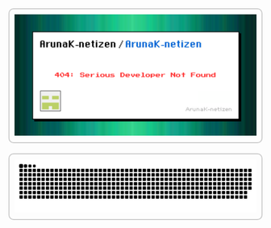<!-- Banner Section -->
<div style="border: 2px solid #ccc; padding: 10px; border-radius: 10px; margin-bottom: 20px; text-align: center;">
  <a href="https://">
    <img src="./assets/banner.png" alt="Banner" style="max-width: 100%; height: auto;">
  </a>
</div>

<!-- GitHub Snake Game Section -->
<div style="border: 2px solid #ccc; padding: 10px; border-radius: 10px; text-align: center;">
  <picture>
    <source media="(prefers-color-scheme: dark)" srcset="https://raw.githubusercontent.com/Arunak-netizen/Arunak-netizen/output/github-snake-dark.svg" />
    <source media="(prefers-color-scheme: light)" srcset="https://raw.githubusercontent.com/Arunak-netizen/Arunak-netizen/output/github-snake.svg" />
    <img alt="github-snake" src="https://raw.githubusercontent.com/Arunak-netizen/Arunak-netizen/output/github-snake.svg" style="max-width: 100%; height: auto;" />
  </picture>
</div>


